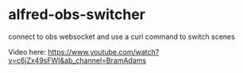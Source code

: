 # alfred-obs-switcher

connect to obs websocket and use a curl command to switch scenes

Video here: https://www.youtube.com/watch?v=c6jZx49sFWI&ab_channel=BramAdams
